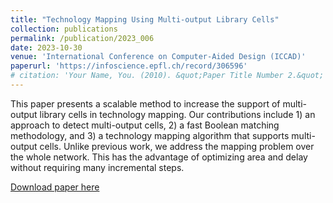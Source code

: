 ```yaml
---
title: "Technology Mapping Using Multi-output Library Cells"
collection: publications
permalink: /publication/2023_006
date: 2023-10-30
venue: 'International Conference on Computer-Aided Design (ICCAD)'
paperurl: 'https://infoscience.epfl.ch/record/306596'
# citation: 'Your Name, You. (2010). &quot;Paper Title Number 2.&quot; <i>Journal 1</i>. 1(2).'
---
```

This paper presents a scalable method to increase the support of multi-output library cells in technology mapping. Our contributions include 1) an approach to detect multi-output cells, 2) a fast Boolean matching methodology, and 3) a technology mapping algorithm that supports multi-output cells. Unlike previous work, we address the mapping problem over the whole network. This has the advantage of optimizing area and delay without requiring many incremental steps.

[Download paper here](https://infoscience.epfl.ch/record/306596)

<!-- Recommended citation: Your Name, You. (2010). "Paper Title Number 2." <i>Journal 1</i>. 1(2). -->